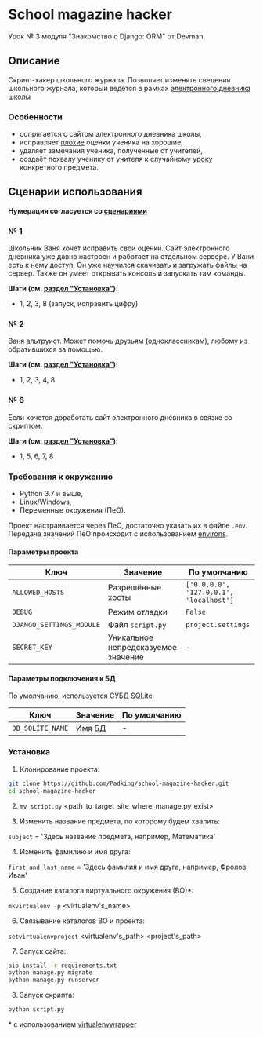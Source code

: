 # School magazine hacker

Урок № 3 модуля "Знакомство с Django: ORM" от Devman.

## Описание

Скрипт-хакер школьного журнала.
Позволяет изменять сведения школьного журнала, который ведётся в рамках [электронного дневника школы](https://github.com/devmanorg/e-diary)


### Особенности

- сопрягается с сайтом электронного дневника школы,
- исправляет [плохие](https://github.com/Padking/school-magazine-hacker/wiki#notions) оценки ученика на хорошие,
- удаляет замечания ученика, полученные от учителей,
- создаёт похвалу ученику от учителя к случайному [уроку](https://github.com/Padking/school-magazine-hacker/wiki#notions) конкретного предмета.

## Сценарии использования

**Нумерация согласуется со [сценариями](https://gist.github.com/dvmn-tasks/4b354a1f1d7da0267a5922b195dc2d80#file-md)**

### № 1
Школьник Ваня хочет исправить свои оценки. Сайт электронного дневника уже давно настроен и работает на отдельном сервере. У Вани есть к нему доступ. Он уже научился скачивать и загружать файлы на сервер. Также он умеет открывать консоль и запускать там команды.

**Шаги (см. [раздел "Установка"](https://github.com/Padking/school-magazine-hacker/wiki#Установка)):**
- 1, 2, 3, 8 (запуск, исправить цифру)

### № 2
Ваня альтруист. Может помочь друзьям (одноклассникам), любому из обратившихся за помощью.

**Шаги (см. [раздел "Установка"](https://github.com/Padking/school-magazine-hacker/wiki#Установка)):**
- 1, 2, 3, 4, 8

### № 6
Если хочется доработать сайт электронного дневника в связке со скриптом.

**Шаги (см. [раздел "Установка"](https://github.com/Padking/school-magazine-hacker/wiki#Установка)):**
- 1, 5, 6, 7, 8

### Требования к окружению

* Python 3.7 и выше,
* Linux/Windows,
* Переменные окружения (ПеО).

Проект настраивается через ПеО, достаточно указать их в файле `.env`.
Передача значений ПеО происходит с использованием [environs](https://pypi.org/project/environs/).

#### Параметры проекта

|       Ключ        |     Значение     |   По умолчанию   |
|-------------------|------------------|------------------|
|`ALLOWED_HOSTS`| Разрешённые хосты |`['0.0.0.0', '127.0.0.1', 'localhost']`|
|`DEBUG`| Режим отладки |`False`|
|`DJANGO_SETTINGS_MODULE`| Файл `script.py` |`project.settings`|
|`SECRET_KEY`| Уникальное непредсказуемое значение |-|

#### Параметры подключения к БД

По умолчанию, используется СУБД SQLite.

|       Ключ        |     Значение     |   По умолчанию   |
|-------------------|------------------|------------------|
|`DB_SQLITE_NAME`| Имя БД | - |

### Установка

1. Клонирование проекта:
```bash
git clone https://github.com/Padking/school-magazine-hacker.git
cd school-magazine-hacker
```

2. `mv script.py` <path_to_target_site_where_manage.py_exist>

3. Изменить название предмета, по которому будем хвалить:

`subject` = 'Здесь название предмета, например, Математика'

4. Изменить фамилию и имя друга:

`first_and_last_name` = 'Здесь фамилия и имя друга, например, Фролов Иван'

5. Создание каталога виртуального окружения (ВО)*:

`mkvirtualenv -p` <path> <virtualenv's_name>

6. Cвязывание каталогов ВО и проекта:

`setvirtualenvproject` <virtualenv's_path> <project's_path>

7. Запуск сайта:
```bash
pip install -r requirements.txt
python manage.py migrate
python manage.py runserver
```

8. Запуск скрипта:
```bash
python script.py
```






\* с использованием [virtualenvwrapper](https://virtualenvwrapper.readthedocs.io/en/latest/index.html)
